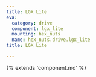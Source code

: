 ```yaml
---
title: LGX Lite
eva:
  category: drive
  component: lgx_lite
  mounting: hex_nuts
  name: hex_nuts.drive.lgx_lite
title: LGX Lite

---
```


{% extends 'component.md' %}
